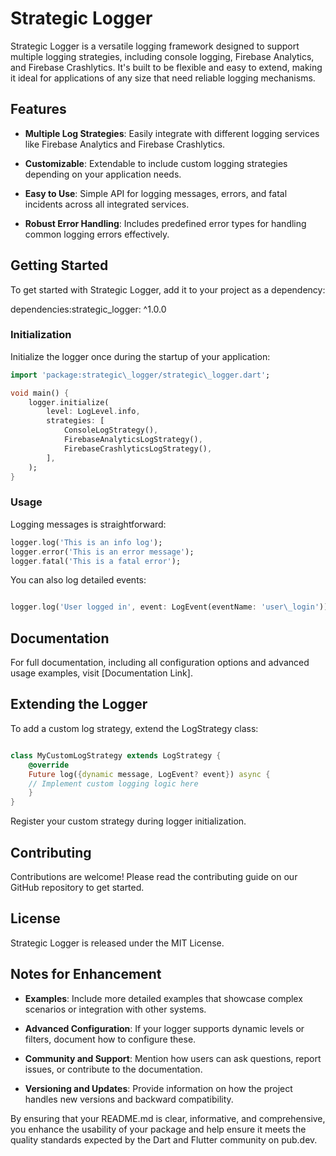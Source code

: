 Strategic Logger
================

Strategic Logger is a versatile logging framework designed to support multiple logging strategies, including console logging, Firebase Analytics, and Firebase Crashlytics. It's built to be flexible and easy to extend, making it ideal for applications of any size that need reliable logging mechanisms.

Features
--------

*   **Multiple Log Strategies**: Easily integrate with different logging services like Firebase Analytics and Firebase Crashlytics.
    
*   **Customizable**: Extendable to include custom logging strategies depending on your application needs.
    
*   **Easy to Use**: Simple API for logging messages, errors, and fatal incidents across all integrated services.
    
*   **Robust Error Handling**: Includes predefined error types for handling common logging errors effectively.
    

Getting Started
---------------

To get started with Strategic Logger, add it to your project as a dependency:

dependencies:strategic\_logger: ^1.0.0

### Initialization

Initialize the logger once during the startup of your application:

```dart
import 'package:strategic\_logger/strategic\_logger.dart';

void main() {
    logger.initialize(
        level: LogLevel.info,
        strategies: [
            ConsoleLogStrategy(),
            FirebaseAnalyticsLogStrategy(),
            FirebaseCrashlyticsLogStrategy(),
        ],
    );
}
```
### Usage

Logging messages is straightforward:

```dart
logger.log('This is an info log');
logger.error('This is an error message');
logger.fatal('This is a fatal error');
```

You can also log detailed events:

```dart

logger.log('User logged in', event: LogEvent(eventName: 'user\_login'));

```

Documentation
-------------

For full documentation, including all configuration options and advanced usage examples, visit \[Documentation Link\].

Extending the Logger
--------------------

To add a custom log strategy, extend the LogStrategy class:

```dart

class MyCustomLogStrategy extends LogStrategy {
    @override
    Future log({dynamic message, LogEvent? event}) async {
    // Implement custom logging logic here
    }
}
```

Register your custom strategy during logger initialization.

Contributing
------------

Contributions are welcome! Please read the contributing guide on our GitHub repository to get started.

License
-------

Strategic Logger is released under the MIT License.

Notes for Enhancement
---------------------

*   **Examples**: Include more detailed examples that showcase complex scenarios or integration with other systems.
    
*   **Advanced Configuration**: If your logger supports dynamic levels or filters, document how to configure these.
    
*   **Community and Support**: Mention how users can ask questions, report issues, or contribute to the documentation.
    
*   **Versioning and Updates**: Provide information on how the project handles new versions and backward compatibility.
    

By ensuring that your README.md is clear, informative, and comprehensive, you enhance the usability of your package and help ensure it meets the quality standards expected by the Dart and Flutter community on pub.dev.
